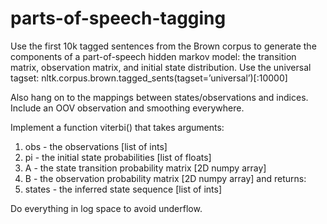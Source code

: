# parts-of-speech-tagging

Use the first 10k tagged sentences from the Brown corpus to generate the
components of a part-of-speech hidden markov model: the transition
matrix, observation matrix, and initial state distribution. Use the universal
tagset: nltk.corpus.brown.tagged_sents(tagset=’universal’)[:10000]

Also hang on to the mappings between states/observations and indices. Include an OOV observation and smoothing everywhere.


Implement a function viterbi() that takes arguments:
1. obs - the observations [list of ints]
2. pi - the initial state probabilities [list of floats]
3. A - the state transition probability matrix [2D numpy array]
4. B - the observation probability matrix [2D numpy array]
and returns:
1. states - the inferred state sequence [list of ints]

Do everything in log space to avoid underflow.
